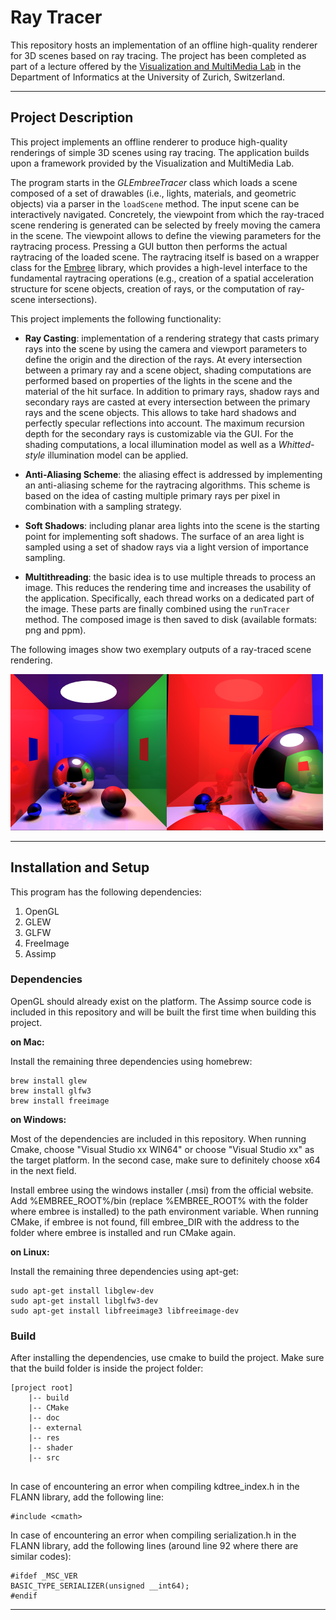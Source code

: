 # Ray Tracer

This repository hosts an implementation of an offline high-quality renderer for 3D scenes based on ray tracing. The project has been completed as part of a lecture offered by the [Visualization and MultiMedia Lab](https://www.ifi.uzh.ch/en/vmml/teaching.html) in the Department of Informatics at the University of Zurich, Switzerland.

---
## Project Description

This project implements an offline renderer to produce high-quality renderings of simple 3D scenes using ray tracing. The application builds upon a framework provided by the Visualization and MultiMedia Lab. 

The program starts in the _GLEmbreeTracer_ class which loads a scene composed of a set of drawables (i.e., lights, materials, and geometric objects) via a parser in the `loadScene` method. The input scene can be interactively navigated. Concretely, the viewpoint from which the ray-traced scene rendering is generated can be selected by freely moving the camera in the scene. The viewpoint allows to define the viewing parameters for the raytracing process. Pressing a GUI button then performs the actual raytracing of the loaded scene. The raytracing itself is based on a wrapper class for the [Embree](https://www.embree.org/) library, which provides a high-level interface to the fundamental raytracing operations (e.g., creation of a spatial acceleration structure for scene objects, creation of rays, or the computation of ray-scene intersections).

This project implements the following functionality:

- **Ray Casting**: implementation of a rendering strategy that casts primary rays into the scene by using the camera and viewport parameters to define the origin and the direction of the rays. At every intersection between a primary ray and a scene object, shading computations are performed based on properties of the lights in the scene and the material of the hit surface. In addition to primary rays, shadow rays and secondary rays are casted at every intersection between the primary rays and the scene objects. This allows to take hard shadows and perfectly specular reflections into account. The maximum recursion depth for the secondary rays is customizable via the GUI. For the shading computations, a local illumination model as well as a _Whitted-style_ illumination model can be applied.

- **Anti-Aliasing Scheme**: the aliasing effect is addressed by implementing an anti-aliasing scheme for the raytracing algorithms. This scheme is based on the idea of casting multiple primary rays per pixel in combination with a sampling strategy. 

- **Soft Shadows**: including planar area lights into the scene is the starting point for implementing soft shadows. The surface of an area light is sampled using a set of shadow rays via a light version of importance sampling. 

- **Multithreading**: the basic idea is to use multiple threads to process an image. This reduces the rendering time and increases the usability of the application. Specifically, each thread works on a dedicated part of the image. These parts are finally combined using the `runTracer` method. The composed image is then saved to disk (available formats: png and ppm).

The following images show two exemplary outputs of a ray-traced scene rendering.

<img
    src="/res/tracedImage1.png"
    height="250"
    align="left">
    
<img
    src="/res/tracedImage2.png"
    height="250">
    

---

## Installation and Setup
This program has the following dependencies:

 1. OpenGL
 2. GLEW
 3. GLFW
 4. FreeImage
 5. Assimp

### Dependencies
OpenGL should already exist on the platform. The Assimp source code is included in this repository and will be built the first time when building this project.

**on Mac:**

Install the remaining three dependencies using homebrew:
```
brew install glew
brew install glfw3
brew install freeimage
```

**on Windows:**

Most of the dependencies are included in this repository. When running Cmake, choose "Visual Studio xx WIN64" or choose "Visual Studio xx" as the target platform. In the second case, make sure to definitely choose x64 in the next field.

Install embree using the windows installer (.msi) from the official website. Add %EMBREE_ROOT%/bin (replace %EMBREE_ROOT% with the folder where embree is installed) to the path environment variable. When running CMake, if embree is not found, fill embree_DIR with the address to the folder where embree is installed and run CMake again.

**on Linux:**

Install the remaining three dependencies using apt-get:
```
sudo apt-get install libglew-dev
sudo apt-get install libglfw3-dev
sudo apt-get install libfreeimage3 libfreeimage-dev
```

### Build
After installing the dependencies, use cmake to build the project. Make sure that the build folder is inside the project folder:

```
[project root]
	|-- build
	|-- CMake
	|-- doc
	|-- external
	|-- res
	|-- shader
	|-- src
	
```
In case of encountering an error when compiling kdtree_index.h in the FLANN library, add the following line:
```
#include <cmath>
```
In case of encountering an error when compiling serialization.h in the FLANN library, add the following lines (around line 92 where there are similar codes):
```
#ifdef _MSC_VER
BASIC_TYPE_SERIALIZER(unsigned __int64);
#endif
```
---
